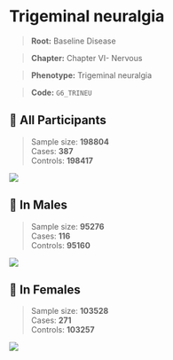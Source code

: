 # Trigeminal neuralgia

> **Root:** Baseline Disease  

> **Chapter:** Chapter VI- Nervous  

> **Phenotype:** Trigeminal neuralgia  

> **Code:** `G6_TRINEU`

## 🧪 All Participants  
> Sample size: **198804**  
> Cases: **387**  
> Controls: **198417**
<img src="/Disease/Figures/ALL/Incidence/G6_TRINEU.png"/>
<CsvTable src="/Disease/Data/ALL/Incidence/COX_G6_TRINEU.csv" label="🔍 View full results" />

## 👨 In Males  
> Sample size: **95276**  
> Cases: **116**  
> Controls: **95160**
<img src="/Disease/Figures/Male/Incidence/G6_TRINEU.png"/>
<CsvTable src="/Disease/Data/Male/Incidence/COX_G6_TRINEU.csv" label="🔍 View full results" />

## 👩 In Females  
> Sample size: **103528**  
> Cases: **271**  
> Controls: **103257**
<img src="/Disease/Figures/Female/Incidence/G6_TRINEU.png"/>
<CsvTable src="/Disease/Data/Female/Incidence/COX_G6_TRINEU.csv" label="🔍 View full results" />
